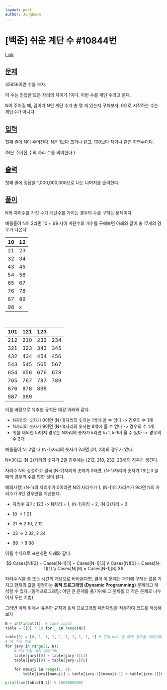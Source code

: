 ```yaml
---
layout: post
author: Jungbeom
---
```


# [백준] 쉬운 계단 수 #10844번

[Link](https://www.acmicpc.net/problem/10844)

## <u>문제</u>

45656이란 수를 보자.

이 수는 인접한 모든 자리의 차이가 1이다. 이런 수를 계단 수라고 한다.

N이 주어질 때, 길이가 N인 계단 수가 총 몇 개 있는지 구해보자. 0으로 시작하는 수는 계단수가 아니다.



## <u>입력</u>

첫째 줄에 N이 주어진다. N은 1보다 크거나 같고, 100보다 작거나 같은 자연수이다.

(N은 주어진 수의 자리 수를 의미한다.)



## <u>출력</u>

첫째 줄에 정답을 1,000,000,000으로 나눈 나머지를 출력한다.



## <u>풀이</u>

N의 자리수를 가진 수가 계단수를 가지는 경우의 수를 구하는 문제이다.

예를들어 N이 2라면 10 ~ 99 사이 계단수의 개수를 구해보면 아래와 같이 총 17개의 경우가 나온다.

  

| 10   | 12   |
| ---- | ---- |
| 21   | 23   |
| 32   | 34   |
| 43   | 45   |
| 54   | 56   |
| 65   | 67   |
| 76   | 78   |
| 87   | 89   |
| 98   | x    |

​    

| 101  | 121  | 123  |      |
| ---- | ---- | ---- | ---- |
| 212  | 210  | 232  | 234  |
| 321  | 323  | 343  | 345  |
| 432  | 434  | 454  | 456  |
| 543  | 545  | 565  | 567  |
| 654  | 656  | 676  | 678  |
| 765  | 767  | 787  | 789  |
| 876  | 878  | 898  |      |
| 987  | 989  |      |      |





이를 바탕으로 유추한 규칙은 대강 아래와 같다.

- N자리의 숫자가 0이면 (N+1)자리의 숫자는 1밖에 올 수 없다 -> 경우의 수 1개
- N자리의 숫자가 9이면 (N+1)자리의 숫자는 8밖에 올 수 없다 -> 경우의 수 1개
- 위를 제외한 나머지 경우는 N자리의 숫자가 k라면 k+1, k-1이 올 수 있다 -> 경우의 수 2개



예를들어 N=2일 때 (N-1)자리의 숫자가 2라면 (21, 23)의 경우가 있다.

N=3이고 (N-2)자리의 숫자가 2일 경우에는 (212, 210, 232, 234)의 경우가 생긴다.

자리수 N의 상승하고 결국 (N-2)자리의 숫자가 2라면, (N-1)자리의 숫자가 1또는3 일 때의 경우의 수를 합한 것이 된다.

예외사항) (N-1)의 자리수가 0이라면 N의 자리수가 1, (N-1)의 자리수가 9라면 N의 자리수가 8인 경우만을 계산한다.

- 자리수 표기: 123 -> N자리 = 1, (N-1)자리 = 2, (N-2)자리 = 3

- 10 -> 1 01
- 21 -> 2 10, 2 12
- 23 -> 2 32, 2 34
- 89 -> 8 98

이를 수식으로 표현하면 아래와 같다.   


$$
Cases[N][2] = Cases[N-1][1] + Cases[N-1][3] \\
Cases[N][0] = Cases[N-1][1] \\
Cases[N][9] = Cases[N-1][8]
$$


자리수 N을 층 또는 시간의 개념으로 바라본다면, 결국 이 문제는 과거에 구해논 값을 가지고 현재의 값을 결정하는 **동적 프로그래밍 (Dynamic Programming)** 문제라고 해석할 수 있다. (동적프로그래밍: 어떤 큰 문제를 풀기위해 그 문제를 더 작은 문제로 나누어서 푸는 기법)



그러면 이제 위에서 유추한 규칙과 동적 프로그래밍 패러다임을 적용하여 코드를 작성해보자

  

```python
N = int(input())  # Take input
table = [[0] * 10 for _ in range(N)]

table[0] = [0, 1, 1, 1, 1, 1, 1, 1, 1, 1] # 먼저 N=1 일 때의 경우를 예외처리
# 위 수식 참고
for jary in range(1, N):
    # 0과 9일 때의 예외처리
    table[jary][0] = table[jary-1][1]
    table[jary][9] = table[jary-1][8]

    for namuji in range(1, 9):
        table[jary][namuji] = table[jary-1][namuji-1] + table[jary-1][namuji+1]

print(sum(table[N-1]) % 1000000000)
```

  

